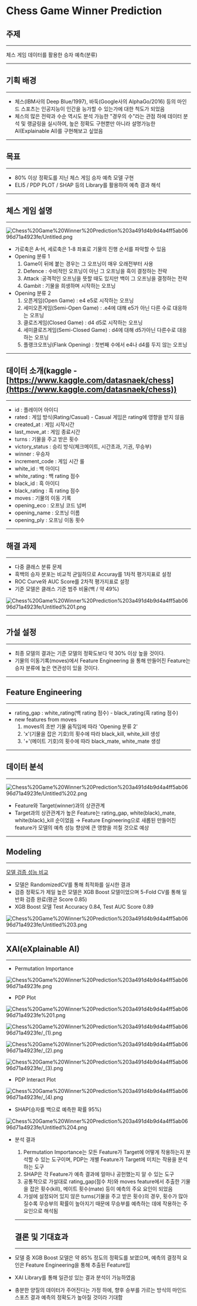 # Chess Game Winner Prediction

## 주제

---

체스 게임 데이터를 활용한 승자 예측(분류)

---

## 기획 배경

---

- 체스(IBM사의 Deep Blue/1997), 바둑(Google사의 AlphaGo/2016) 등의 마인드 스포츠는 인공지능이 인간을 능가할 수 있는가에 대한 척도가 되었음
- 체스의 많은 전략과 수순 역시도 분석 가능한 "경우의 수"라는 관점 하에 데이터 분석 및 랭글링을 실시하여, 높은 정확도 구현뿐만 아니라 설명가능한 AI(Explainable AI)를 구현해보고 싶었음

---

## 목표

---

- 80% 이상 정확도를 지닌 체스 게임 승자 예측 모델 구현
- ELI5 / PDP PLOT / SHAP 등의 Library를 활용하여 예측 결과 해석

---

## 체스 게임 설명

---

![Chess%20Game%20Winner%20Prediction%203a491d4b9d4a4ff5ab0696d71a4923fe/Untitled.png](Chess%20Game%20Winner%20Prediction%203a491d4b9d4a4ff5ab0696d71a4923fe/Untitled.png)

- 가로축은 A-H, 세로축은 1-8 좌표로 기물의 진행 순서를 파악할 수 있음
- Opening 분류 1
    1. Game이 뒤에 붙는 경우는 그 오프닝이 매우 오래전부터 사용
    2. Defence : 수비적인 오프닝이 아닌 그 오프닝을 흑이 결정하는 전략
    3. Attack :공격적인 오프닝을 뜻할 때도 있지만 백이 그 오프닝을 결정하는 전략
    4. Gambit : 기물을 희생하며 시작하는 오프닝
- Opening 분류 2
    1. 오픈게임(Open Game) : e4 e5로 시작하는 오프닝
    2. 세미오픈게임(Semi-Open Game) : .e4에 대해 e5가 아닌 다른 수로 대응하는 오프닝
    3. 클로즈게임(Closed Game) : d4 d5로 시작하는 오프닝
    4. 세미클로즈게임(Semi-Closed Game) : d4에 대해 d5가아닌 다른수로 대응하는 오프닝
    5. 플랭크오프닝(Flank Opening) : 첫번째 수에서 e4나 d4를 두지 않는 오프닝

---

## 데이터 소개(kaggle - [https://www.kaggle.com/datasnaek/chess](https://www.kaggle.com/datasnaek/chess))

---

- id : 플레이어 아이디
- rated : 게임 방식(Rating/Casual) - Casual 게임은 rating에 영향을 받지 않음
- created_at : 게임 시작시간
- last_move_at : 게임 종료시간
- turns : 기물을 주고 받은 횟수
- victory_status : 승리 방식(체크메이트, 시간초과, 기권, 무승부)
- winner : 우승자
- increment_code : 게임 시간 룰
- white_id : 백 아이디
- white_rating : 백 rating 점수
- black_id : 흑 아이디
- black_rating : 흑 rating 점수
- moves : 기물의 이동 기록
- opening_eco : 오프닝 코드 넘버
- opening_name : 오프닝 이름
- opening_ply : 오프닝 이동 횟수

---

## 해결 과제

---

- 다중 클래스 분류 문제
- 흑백의 승자 분포는 비교적 균일하므로 Accuray를 1차적 평가지표로 설정
- ROC Curve와 AUC Score를 2차적 평가지표로 설정
- 기준 모델은 클래스 기준 범주 비율(백 / 약 49%)

![Chess%20Game%20Winner%20Prediction%203a491d4b9d4a4ff5ab0696d71a4923fe/Untitled%201.png](Chess%20Game%20Winner%20Prediction%203a491d4b9d4a4ff5ab0696d71a4923fe/Untitled%201.png)

---

## 가설 설정

---

- 최종 모델의 결과는 기준 모델의 정확도보다 약 30% 이상 높을 것이다.
- 기물의 이동기록(moves)에서 Feature Engineering 을 통해 만들어진 Feature는 승자 분류에 높은 연관성이 있을 것이다.

---

## Feature Engineering

---

- rating_gap : white_rating(백 rating 점수) - black_rating(흑 rating 점수)
- new features from moves
    1. moves의 초반 기물 움직임에 따라 'Opening 분류 2'
    2. 'x'(기물을 잡은 기호)의 횟수에 따라 black_kill, white_kill 생성
    3. '+'(메이트 기호)의 횟수에 따라 black_mate, white_mate 생성

---

## 데이터 분석

---

![Chess%20Game%20Winner%20Prediction%203a491d4b9d4a4ff5ab0696d71a4923fe/Untitled%202.png](Chess%20Game%20Winner%20Prediction%203a491d4b9d4a4ff5ab0696d71a4923fe/Untitled%202.png)

- Feature와 Target(winner)과의 상관관계
- Target과의 상관관계가 높은 Feature는 rating_gap, white(black)_mate, white(black)_kill 순이었음 → Feature Engineering으로 새롭된 만들어진 feature가 모델의 예측 성능 향상에 큰 영향을 끼칠 것으로 예상

---

## Modeling

---

[모델 검증 성능 비교](Chess%20Game%20Winner%20Prediction%203a491d4b9d4a4ff5ab0696d71a4923fe/%E1%84%86%E1%85%A9%E1%84%83%E1%85%A6%E1%86%AF%20%E1%84%80%E1%85%A5%E1%86%B7%E1%84%8C%E1%85%B3%E1%86%BC%20%E1%84%89%E1%85%A5%E1%86%BC%E1%84%82%E1%85%B3%E1%86%BC%20%E1%84%87%E1%85%B5%E1%84%80%E1%85%AD%20f4bd7e0cb81b4339a255e04b23758e62.csv)

- 모델은 RandomizedCV를 통해 최적화를 실시한 결과
- 검증 정확도가 제일 높은 모델은 XGB Boost 모델이었으며 5-Fold CV를 통해 일반화 검증 완료(평균 Score 0.85)
- XGB Boost 모델 Test Accuracy 0.84, Test AUC Score 0.89

![Chess%20Game%20Winner%20Prediction%203a491d4b9d4a4ff5ab0696d71a4923fe/Untitled%203.png](Chess%20Game%20Winner%20Prediction%203a491d4b9d4a4ff5ab0696d71a4923fe/Untitled%203.png)

---

## XAI(eXplainable AI)

---

- Permutation Importance

![Chess%20Game%20Winner%20Prediction%203a491d4b9d4a4ff5ab0696d71a4923fe.png](Chess%20Game%20Winner%20Prediction%203a491d4b9d4a4ff5ab0696d71a4923fe.png)

- PDP Plot

![Chess%20Game%20Winner%20Prediction%203a491d4b9d4a4ff5ab0696d71a4923fe%201.png](Chess%20Game%20Winner%20Prediction%203a491d4b9d4a4ff5ab0696d71a4923fe%201.png)

![Chess%20Game%20Winner%20Prediction%203a491d4b9d4a4ff5ab0696d71a4923fe/_(1).png](Chess%20Game%20Winner%20Prediction%203a491d4b9d4a4ff5ab0696d71a4923fe/_(1).png)

![Chess%20Game%20Winner%20Prediction%203a491d4b9d4a4ff5ab0696d71a4923fe/_(2).png](Chess%20Game%20Winner%20Prediction%203a491d4b9d4a4ff5ab0696d71a4923fe/_(2).png)

![Chess%20Game%20Winner%20Prediction%203a491d4b9d4a4ff5ab0696d71a4923fe/_(3).png](Chess%20Game%20Winner%20Prediction%203a491d4b9d4a4ff5ab0696d71a4923fe/_(3).png)

- PDP Interact Plot

![Chess%20Game%20Winner%20Prediction%203a491d4b9d4a4ff5ab0696d71a4923fe/_(4).png](Chess%20Game%20Winner%20Prediction%203a491d4b9d4a4ff5ab0696d71a4923fe/_(4).png)

- SHAP(승자를 백으로 예측한 확률 95%)

![Chess%20Game%20Winner%20Prediction%203a491d4b9d4a4ff5ab0696d71a4923fe/Untitled%204.png](Chess%20Game%20Winner%20Prediction%203a491d4b9d4a4ff5ab0696d71a4923fe/Untitled%204.png)

- 분석 결과
    1. Permutation Importance는 모든 Feature가 Target에 어떻게 작용하는지 분석할 수 있는 도구이며, PDP는 개별 Feature가 Target에 미치는 작용을 분석하는 도구   
    2. SHAP은 각 Feature가 예측 결과에 얼마나 공헌했는지 알 수 있는 도구
    3. 공통적으로 가설대로 rating_gap(점수 차)와 moves feature에서 추출한 기물을 잡은 횟수(kill), 메이트 횟수(mate) 등이 예측의 주요 요인이 되었음
    4. 가설에 설정되어 있지 않은 turns(기물을 주고 받은 횟수)의 경우, 횟수가 많아질수록 무승부의 확률이 높아지기 때문에 무승부를 예측하는 데에 작용하는 주요인으로 해석됨

    ---

    ## 결론 및 기대효과

    ---

- 모델 중 XGB Boost 모델은 약 85% 정도의 정확도를 보였으며, 예측의 결정적 요인은 Feature Engineering을 통해 추출된 Feature임
- XAI Library를 통해 일관성 있는 결과 분석이 가능하였음
- 충분한 양질의 데이터가 주어진다는 가정 하에, 향후 승부를 가르는 방식의 마인드 스포츠 결과 예측의 정확도가 높아질 것이라 기대함